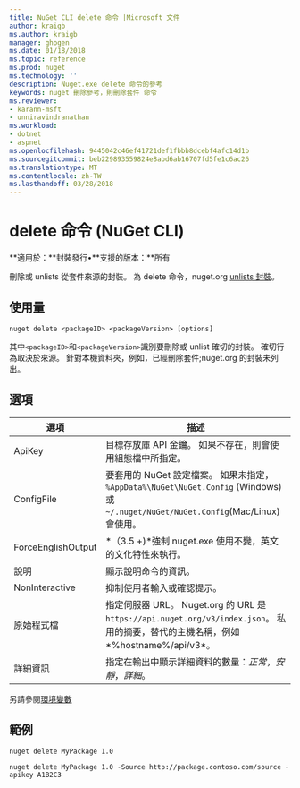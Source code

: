 ```yaml
---
title: NuGet CLI delete 命令 |Microsoft 文件
author: kraigb
ms.author: kraigb
manager: ghogen
ms.date: 01/18/2018
ms.topic: reference
ms.prod: nuget
ms.technology: ''
description: Nuget.exe delete 命令的參考
keywords: nuget 刪除參考，則刪除套件 命令
ms.reviewer:
- karann-msft
- unniravindranathan
ms.workload:
- dotnet
- aspnet
ms.openlocfilehash: 9445042c46ef41721def1fbbb8dcebf4afc14d1b
ms.sourcegitcommit: beb229893559824e8abd6ab16707fd5fe1c6ac26
ms.translationtype: MT
ms.contentlocale: zh-TW
ms.lasthandoff: 03/28/2018
---
```

# <a name="delete-command-nuget-cli"></a>delete 命令 (NuGet CLI)

**適用於：**封裝發行&bullet;**支援的版本：**所有

刪除或 unlists 從套件來源的封裝。 為 delete 命令，nuget.org [unlists 封裝](../policies/deleting-packages.md)。

## <a name="usage"></a>使用量

```cli
nuget delete <packageID> <packageVersion> [options]
```

其中`<packageID>`和`<packageVersion>`識別要刪除或 unlist 確切的封裝。 確切行為取決於來源。 針對本機資料夾，例如，已經刪除套件;nuget.org 的封裝未列出。

## <a name="options"></a>選項

| 選項 | 描述 |
| --- | --- |
| ApiKey | 目標存放庫 API 金鑰。 如果不存在，則會使用組態檔中所指定。 |
| ConfigFile | 要套用的 NuGet 設定檔案。 如果未指定， `%AppData%\NuGet\NuGet.Config` (Windows) 或`~/.nuget/NuGet/NuGet.Config`(Mac/Linux) 會使用。|
| ForceEnglishOutput | *（3.5 +)*強制 nuget.exe 使用不變，英文的文化特性來執行。 |
| 說明 | 顯示說明命令的資訊。 |
| NonInteractive | 抑制使用者輸入或確認提示。 |
| 原始程式檔 | 指定伺服器 URL。 Nuget.org 的 URL 是`https://api.nuget.org/v3/index.json`。 私用的摘要，替代的主機名稱，例如*%hostname%/api/v3*。 |
| 詳細資訊 | 指定在輸出中顯示詳細資料的數量：*正常*，*安靜*，*詳細*。 |

另請參閱[環境變數](cli-ref-environment-variables.md)

## <a name="examples"></a>範例

```cli
nuget delete MyPackage 1.0

nuget delete MyPackage 1.0 -Source http://package.contoso.com/source -apikey A1B2C3
```

